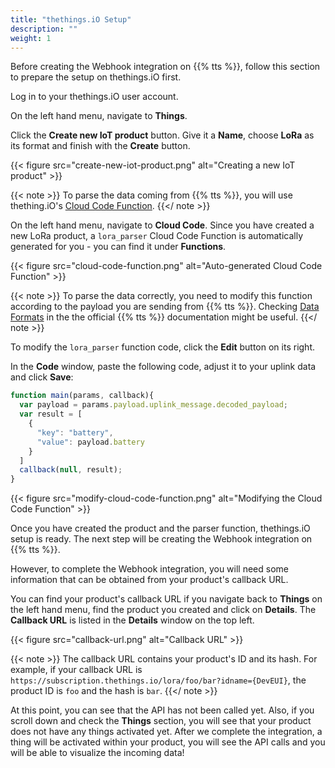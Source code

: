 ```yaml
---
title: "thethings.iO Setup"
description: ""
weight: 1
---
```


Before creating the Webhook integration on {{% tts %}}, follow this section to prepare the setup on thethings.iO first.

<!--more-->

Log in to your thethings.iO user account.

On the left hand menu, navigate to **Things**.

Click the **Create new IoT product** button. Give it a **Name**, choose **LoRa** as its format and finish with the **Create** button.

{{< figure src="create-new-iot-product.png" alt="Creating a new IoT product" >}}

{{< note >}} To parse the data coming from {{% tts %}}, you will use thething.iO's [Cloud Code Function](https://developers.thethings.io/docs/cloud-code-functions). {{</ note >}}

On the left hand menu, navigate to **Cloud Code**. Since you have created a new LoRa product, a `lora_parser` Cloud Code Function is automatically generated for you - you can find it under **Functions**.

{{< figure src="cloud-code-function.png" alt="Auto-generated Cloud Code Function" >}}

{{< note >}} To parse the data correctly, you need to modify this function according to the payload you are sending from {{% tts %}}. Checking [Data Formats](https://www.thethingsindustries.com/docs/reference/data-formats/) in the the official {{% tts %}} documentation might be useful. {{</ note >}}

To modify the `lora_parser` function code, click the **Edit** button on its right. 

In the **Code** window, paste the following code, adjust it to your uplink data and click **Save**:

```js
function main(params, callback){
  var payload = params.payload.uplink_message.decoded_payload;
  var result = [
    {
      "key": "battery",
      "value": payload.battery
    }
  ]
  callback(null, result); 
}
```

{{< figure src="modify-cloud-code-function.png" alt="Modifying the Cloud Code Function" >}}

Once you have created the product and the parser function, thethings.iO setup is ready. The next step will be creating the Webhook integration on {{% tts %}}. 

However, to complete the Webhook integration, you will need some information that can be obtained from your product's callback URL.

You can find your product's callback URL if you navigate back to **Things** on the left hand menu, find the product you created and click on **Details**. The **Callback URL** is listed in the **Details** window on the top left.

{{< figure src="callback-url.png" alt="Callback URL" >}}

{{< note >}} The callback URL contains your product's ID and its hash. For example, if your callback URL is `https://subscription.thethings.io/lora/foo/bar?idname={DevEUI}`, the product ID is `foo` and the hash is `bar`. {{</ note >}}

At this point, you can see that the API has not been called yet. Also, if you scroll down and check the **Things** section, you will see that your product does not have any things activated yet. After we complete the integration, a thing will be activated within your product, you will see the API calls and you will be able to visualize the incoming data!
